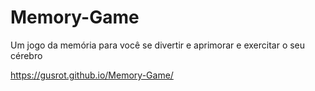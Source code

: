 # Memory-Game
Um jogo da memória para você se divertir e aprimorar e exercitar o seu cérebro

https://gusrot.github.io/Memory-Game/
